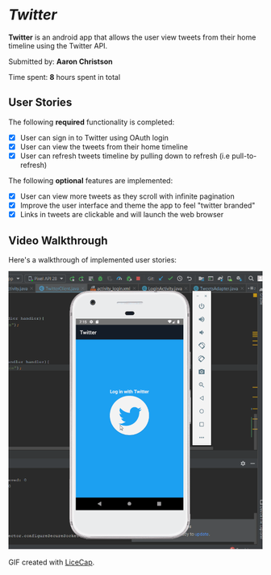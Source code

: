 # *Twitter*

**Twitter** is an android app that allows the user view tweets from their home timeline using the Twitter API.

Submitted by: **Aaron Christson**

Time spent: **8** hours spent in total

## User Stories

The following **required** functionality is completed:

* [x] User can sign in to Twitter using OAuth login
* [x] User can view the tweets from their home timeline 
* [x] User can refresh tweets timeline by pulling down to refresh (i.e pull-to-refresh)

The following **optional** features are implemented:
* [x] User can view more tweets as they scroll with infinite pagination
* [x] Improve the user interface and theme the app to feel "twitter branded"
* [x] Links in tweets are clickable and will launch the web browser 

## Video Walkthrough

Here's a walkthrough of implemented user stories:

<img src='twitter2.gif' title='Video Walkthrough' width='' alt='Video Walkthrough' />

GIF created with [LiceCap](http://www.cockos.com/licecap/).

